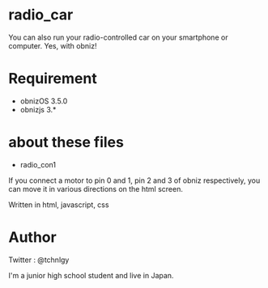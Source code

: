 # radio_car
You can also run your radio-controlled car on your smartphone or computer. Yes, with obniz!

# Requirement

* obnizOS 3.5.0
* obnizjs 3.*

# about these files

* radio_con1

 If you connect a motor to pin 0 and 1, pin 2 and 3 of obniz respectively, you can move it in various directions on the html screen.

 Written in html, javascript, css

# Author
Twitter : @tchnlgy

I'm a junior high school student and live in Japan.
